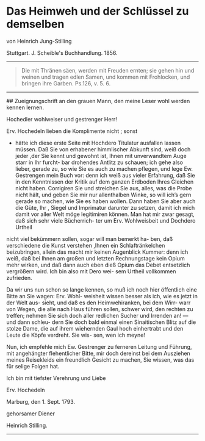 <div id=schillingpage-015-017.pbm.txt>

# Das Heimweh und der Schlüssel zu demselben
von Heinrich Jung-Stilling

Stuttgart.
J. Scheible's Buchhandlung.
1856.

***

</div>
<div id=schillingpage-017-019.pbm.txt>

> Die mit Thränen säen, werden mit Freuden ernten; sie gehen
> hin und weinen und tragen edlen Samen, und kommen mit
> Frohlocken, und bringen ihre Garben. Ps.126, v. 5. 6.

***

<div id=schillingpage-020-022.pbm.txt>
## Zueignungschrift an den grauen Mann,
den meine Leser wohl werden kennen lernen.

Hochedler wohlweiser und gestrenger Herr!

Erv. Hochedeln lieben die Komplimente nicht ; sonst
- hätte ich diese erste Seite mit Hochdero Titulatur ausfallen lassen müssen. Daß Sie von erhabener himmlischer Abkunft sind, weiß doch jeder ,der Sie kennt und gewohnt
ist, Ihnen mit unverwandtem Auge starr in Ihr furcht-
bar drohendes Antlitz zu schauen; ich gehe also lieber,
gerade zu, so wie Sie es auch zu machen pflegen, und
lege Ew. Gestrengen mein Buch vor: denn ich weiß aus
vieler Erfahrung, daß Sie in den Kenntnissen der Kritik
auf dem ganzen Erdboden Ihres Gleichen nicht haben.
Corrigiren Sie und streichen Sie aus, alles, was die
Probe nicht hält, und geben Sie mir nur allenthalben
Winke, so will ich’s gern gerade so machen, wie Sie es
haben wollen. Dann haben Sie aber auch die Güte, Ihr
, Siegel und Imprimatur darunter zu setzen, damit ich
mich damit vor aller Welt möge legitimiren können.
Man hat mir zwar gesagt, daß sich sehr viele Bücherrich-
ter um Erv. Wohlweisbeit und Dochdero Urtheil

</div>
<div id=schillingpage-021-023.pbm.txt>
<a name="p8"></a>

nicht viel bekümmern sollen, sogar will man bemerkt ha-
ben, daß verschiedene die Kunst verstehen ,Ihnen ein
Schlaftränkelchen beizubringen, allein das macht mir
keinen Augenblick Kummer: denn ich weiß, daß bei Ihnen
am großen und letzten Rechnungstage kein Opium mehr
wirken, und daß dann auch eben dieß Opium das Debet
entsetzlich vergrößern wird. Ich bin also mit Dero wei-
sem Urtheil vollkommen zufrieden.

Da wir uns nun schon so lange kennen, so muß ich
noch hier öffentlich eine Bitte an Sie wagen: Erv. Wohl-
weisheit wissen besser als ich, wie es jetzt in der Welt aus-
sieht, und daß es den Heimwehiranken, bei dem Wirr-
warr von Wegen, die alle nach Haus führen sollen, schwer
wird, den rechten zu treffen; nehmen Sie sich doch aller
redlichen Sucher und Irrenden an! — und dann schleu-
dern Sie doch bald einmal einen Sinaitischen Blitz
auf die stolze Dame, die auf ihrem wiehernden Gaul hoch
einhertrabt und den Leute die Köpfe verdreht. Sie wis-
sen, wen ich meyne!

Nun, ich empfehle mich Ew. Gestrenger zu ferneren
Leitung und Führung, mit angehängter flehentlicher Bitte,
mir doch dereinst bei dem Ausziehen meines Reisekleids
ein freundlich Gesicht zu machen, Sie wissen, was das
für selige Folgen hat.

Ich bin mit tiefster Verehrung und Liebe

Erv. Hochedeln

Marburg, den 1. Sept. 1793.

gehorsamer Diener

Heinrich Stilling.

***

</div>